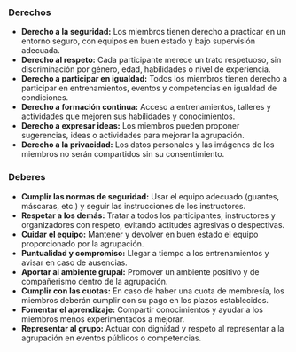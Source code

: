 ### Derechos

- **Derecho a la seguridad:** Los miembros tienen derecho a practicar en un entorno seguro, con equipos en buen estado y bajo supervisión adecuada.
- **Derecho al respeto:** Cada participante merece un trato respetuoso, sin discriminación por género, edad, habilidades o nivel de experiencia.
- **Derecho a participar en igualdad:** Todos los miembros tienen derecho a participar en entrenamientos, eventos y competencias en igualdad de condiciones.
- **Derecho a formación continua:** Acceso a entrenamientos, talleres y actividades que mejoren sus habilidades y conocimientos.
- **Derecho a expresar ideas:** Los miembros pueden proponer sugerencias, ideas o actividades para mejorar la agrupación.
- **Derecho a la privacidad:** Los datos personales y las imágenes de los miembros no serán compartidos sin su consentimiento.

### Deberes

- **Cumplir las normas de seguridad:** Usar el equipo adecuado (guantes, máscaras, etc.) y seguir las instrucciones de los instructores.
- **Respetar a los demás:** Tratar a todos los participantes, instructores y organizadores con respeto, evitando actitudes agresivas o despectivas.
- **Cuidar el equipo:** Mantener y devolver en buen estado el equipo proporcionado por la agrupación.
- **Puntualidad y compromiso:** Llegar a tiempo a los entrenamientos y avisar en caso de ausencias.
- **Aportar al ambiente grupal:** Promover un ambiente positivo y de compañerismo dentro de la agrupación.
- **Cumplir con las cuotas:** En caso de haber una cuota de membresía, los miembros deberán cumplir con su pago en los plazos establecidos.
- **Fomentar el aprendizaje:** Compartir conocimientos y ayudar a los miembros menos experimentados a mejorar.
- **Representar al grupo:** Actuar con dignidad y respeto al representar a la agrupación en eventos públicos o competencias.